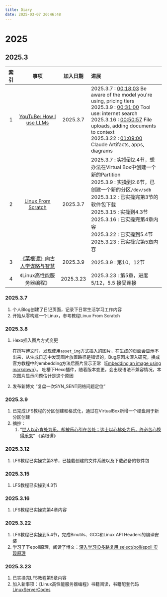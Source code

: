 ```yaml
---
title: Diary
date: 2025-03-07 20:46:48
---
```


# 2025

## 2025.3

| 索引 |  事项 | 加入日期 | 进展 |
| :------: | :------: | :------: | :------ |
| 1 | [YouTuBe: How I use LLMs](https://www.youtube.com/watch?v=EWvNQjAaOHw&t=1088s&ab_channel=AndrejKarpathy) | 2025.3.7 | 2025.3.7 : [00:18:03](https://www.youtube.com/watch?v=EWvNQjAaOHw&t=1083s) Be aware of the model you're using, pricing tiers<br>2025.3.9 : [00:31:00](https://www.youtube.com/watch?v=EWvNQjAaOHw&t=1860s) Tool use: internet search<br>2025.3.16 : [00:50:57](https://www.youtube.com/watch?v=EWvNQjAaOHw&t=3057s) File uploads, adding documents to context<br>2025.3.22 : [01:09:00](https://www.youtube.com/watch?v=EWvNQjAaOHw&t=4140s) Claude Artifacts, apps, diagrams |
| 2 | [Linux From Scratch](https://www.linuxfromscratch.org/lfs/view/stable/index.html) | 2025.3.7 | 2025.3.7 : 实操到2.4节，想办法在Virtual Box中创建一个新的Partition<br>2025.3.9 : 实操到2.6节，已创建一个新的分区`/dev/sdb`<br>2025.3.12 : 已实操完第3节的软件包下载<br>2025.3.15 : 实操到4.3节<br>2025.3.16 : 已实操完第4章内容<br>2025.3.22 : 已实操到5.4节<br>2025.3.23 : 已实操完第5章内容 |
| 3 | [《菜根谭》向古人学谋略与智慧](https://www.youtube.com/playlist?list=PLkWWcTwDGs4bHO8NsL000pBUixU5TT02m) | 2025.3.9 | 2025.3.9 : 第10、12节|
| 4 | 《Linux高性能服务器编程》 | 2025.3.23 | 2025.3.23 : 第5章，进度5/12，5.5 接受连接 |

### 2025.3.7

1. 个人Blog创建了日记页面，记录下日常生活学习工作内容
2. 开始从零构建一个Linux，参考教程Linux From Scratch

### 2025.3.8

1. Hexo插入图片方式变更

    在撰写博文时，发现使用`asset_img`方式插入的图片，在生成的页面会显示不出来，从生成日志中发现图片放置路径是错误的，Bug原因未深入研究，换成官方教程中的embedding方法后图片显示正常（[Embedding an image using markdown](https://hexo.io/docs/asset-folders#Embedding-an-image-using-markdown)）。
    吐槽下Hexo插件，随着版本变更，会出现语法不兼容情况，本次图片显示问题估计是这个原因

2. 发布新博文 “复盘一次SYN_SENT网络问题定位”

### 2025.3.9

1. 已完成LFS教程的分区创建和格式化，通过在VirtualBox新增一个硬盘用于新分区创建
2. 摘抄：
    1) “[世人以心肯处为乐，却被乐心引在苦处；达士以心拂处为乐，终必苦心换得乐来](https://www.8bei8.com/book/caigentan_470.html)” 《菜根谭》

### 2025.3.12

1. LFS教程已实操完第3节，已挂载创建的文件系统以及下载必备的软件包

### 2025.3.15

1. LFS教程已实操到4.3节

### 2025.3.16

1. LFS教程已实操完第4章内容

### 2025.3.22

1. LFS教程已实操到5.4节，完成Binutils、GCC和Linux API Headers的编译安装
2. 学习了下epoll原理，阅读了博文：[深入学习IO多路复用 select/poll/epoll 实现原理](https://www.cnblogs.com/88223100/p/Deeply-learn-the-implementation-principle-of-IO-multiplexing-select_poll_epoll.html)

### 2025.3.23

1. 已实操完LFS教程第5章内容
2. 加入新事项：《Linux高性能服务器编程》书籍阅读，书籍配套代码 [LinuxServerCodes](https://github.com/raichen/LinuxServerCodes)